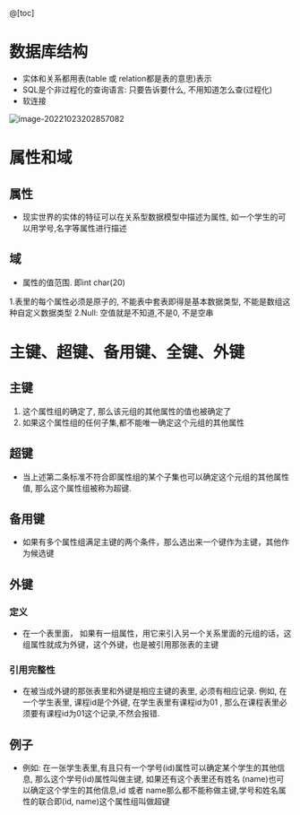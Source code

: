 ﻿
@[toc]
# 数据库结构
- 实体和关系都用表(table 或 relation都是表的意思)表示
- SQL是个非过程化的查询语言: 只要告诉要什么, 不用知道怎么查(过程化)
- 软连接

![image-20221023202857082](https://img-blog.csdnimg.cn/img_convert/6088ba0767dfa0c08f2962260340570f.png)

# 属性和域
## 属性

-  现实世界的实体的特征可以在关系型数据模型中描述为属性, 如一个学生的可以用学号,名字等属性进行描述
## 域

- 属性的值范围. 即int char(20)

1.表里的每个属性必须是原子的, 不能表中套表即得是基本数据类型, 不能是数组这种自定义数据类型
2.Null: 空值就是不知道,不是0, 不是空串

# 主键、超键、备用键、全键、外键
## 主键

1. 这个属性组的确定了, 那么该元组的其他属性的值也被确定了
2. 如果这个属性组的任何子集,都不能唯一确定这个元组的其他属性
## 超键

- 当上述第二条标准不符合即属性组的某个子集也可以确定这个元组的其他属性值, 那么这个属性组被称为超键. 
## 备用键

- 如果有多个属性组满足主键的两个条件，那么选出来一个键作为主键，其他作为候选键
## 外键
### 定义

- 在一个表里面， 如果有一组属性，用它来引入另一个关系里面的元组的话，这组属性就成为外键，这个外键，也是被引用那张表的主键
### 引用完整性

- 在被当成外键的那张表里和外键是相应主键的表里, 必须有相应记录. 例如, 在一个学生表里, 课程id是个外键, 在学生表里有课程id为01 , 那么在课程表里必须要有课程id为01这个记录,不然会报错.
## 例子

- 例如: 在一张学生表里,有且只有一个学号(id)属性可以确定某个学生的其他信息, 那么这个学号(id)属性叫做主键, 如果还有这个表里还有姓名 (name)也可以确定这个学生的其他信息,id 或者 name那么都不能称做主键,学号和姓名属性的联合即(id, name)这个属性组叫做超键





